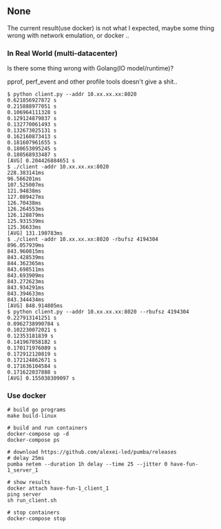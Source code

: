 ## None

The current result(use docker) is not what I expected, maybe some thing wrong with network emulation, or docker ..


### In Real World (multi-datacenter)

Is there some thing wrong with Golang(IO model/runtime)?

pprof, perf_event and other profile tools doesn't give a shit..

```
$ python client.py --addr 10.xx.xx.xx:8020
0.621856927872 s
0.215888977051 s
0.106964111328 s
0.129124879837 s
0.132770061493 s
0.132673025131 s
0.162160873413 s
0.181607961655 s
0.180653095245 s
0.180568933487 s
[AVG] 0.204426884651 s
$ ./client -addr 10.xx.xx.xx:8020
228.383141ms
96.566201ms
107.525007ms
121.94838ms
127.089427ms
126.70438ms
126.264553ms
126.128879ms
125.931539ms
125.36633ms
[AVG] 131.190783ms
$ ./client -addr 10.xx.xx.xx:8020 -rbufsz 4194304
896.057939ms
843.960815ms
843.428539ms
844.362365ms
843.698511ms
843.693909ms
843.272623ms
843.934291ms
843.394633ms
843.344434ms
[AVG] 848.914805ms
$ python client.py --addr 10.xx.xx.xx:8020 --rbufsz 4194304
0.227913141251 s
0.0962738990784 s
0.102230072021 s
0.12353181839 s
0.141967058182 s
0.170171976089 s
0.172912120819 s
0.172124862671 s
0.171636104584 s
0.171622037888 s
[AVG] 0.155038309097 s
```

### Use docker

```
# build go programs
make build-linux

# build and run containers
docker-compose up -d
docker-compose ps

# download https://github.com/alexei-led/pumba/releases
# delay 25ms
pumba netem --duration 1h delay --time 25 --jitter 0 have-fun-1_server_1

# show results
docker attach have-fun-1_client_1
ping server
sh run_client.sh

# stop containers
docker-compose stop
```
